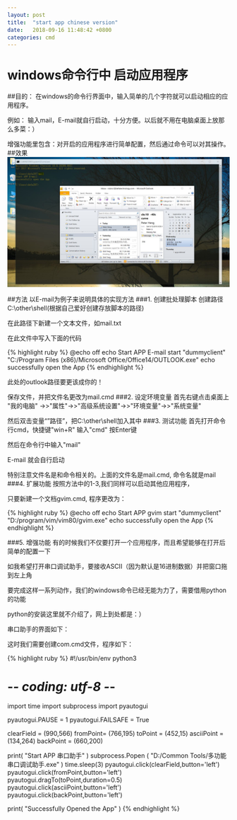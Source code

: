 ```yaml
---
layout: post
title:  "start app chinese version"
date:   2018-09-16 11:48:42 +0800
categories: cmd
---
```


# windows命令行中 启动应用程序
##目的：
在windows的命令行界面中，输入简单的几个字符就可以启动相应的应用程序。

例如： 输入mail，E-mail就自行启动，十分方便。以后就不用在电脑桌面上放那么多菜：）

增强功能里包含：对开启的应用程序进行简单配置，然后通过命令可以对其操作。
##效果
![mail](https://github.com/Robin163/robin163.github.io/blob/master/css/mail.JPG?raw=true "backgroud")

##方法
以E-mail为例子来说明具体的实现方法
###1. 创建批处理脚本
创建路径C:\other\shell(根据自己爱好创建存放脚本的路径)

在此路径下新建一个文本文件，如mail.txt

在此文件中写入下面的代码

{% highlight ruby %}
@echo off
echo Start APP E-mail
start "dummyclient" "C:/Program Files (x86)/Microsoft Office/Office14/OUTLOOK.exe"
echo successfully open the App
{% endhighlight %}

此处的outlook路径要更该成你的！

保存文件，并把文件名更改为mail.cmd
###2. 设定环境变量
首先右键点击桌面上 "我的电脑" ->>"属性"->>"高级系统设置"->>"环境变量"->>"系统变量"

然后双击变量“”路径”，把C:\other\shell加入其中
###3. 测试功能
首先打开命令行cmd，快捷键"win+R" 输入"cmd" 按Enter键

然后在命令行中输入"mail"

E-mail 就会自行启动

特别注意文件名是和命令相关的。上面的文件名是mail.cmd, 命令名就是mail
###4. 扩展功能
按照方法中的1-3,我们同样可以启动其他应用程序，

只要新建一个文档gvim.cmd, 程序更改为：

{% highlight ruby %}
@echo off
echo Start APP gvim
start "dummyclient" "D:/program/vim/vim80/gvim.exe"
echo successfully open the App
{% endhighlight %}

###5. 增强功能
有的时候我们不仅要打开一个应用程序，而且希望能够在打开后简单的配置一下

如我希望打开串口调试助手，要接收ASCII（因为默认是16进制数据）并把窗口拖到左上角

要完成这样一系列动作，我们的windows命令已经无能为力了，需要借用python的功能

python的安装这里就不介绍了，网上到处都是：）

串口助手的界面如下：

这时我们需要创建com.cmd文件，程序如下：

{% highlight ruby %}
#!/usr/bin/env python3
# -*- coding: utf-8 -*-

import time
import subprocess
import pyautogui

pyautogui.PAUSE = 1
pyautogui.FAILSAFE = True

clearField = (990,566)
fromPoint= (766,195)
toPoint = (452,15)
asciiPoint = (134,264)
backPoint = (660,200)

print( "Start APP 串口助手" )
subprocess.Popen ( "D:/Common Tools/多功能串口调试助手.exe" )
time.sleep(3)
pyautogui.click(clearField,button='left')
pyautogui.click(fromPoint,button='left')
pyautogui.dragTo(toPoint,duration=0.5)
pyautogui.click(asciiPoint,button='left')
pyautogui.click(backPoint,button='left')

print( "Successfully Opened the App" )
{% endhighlight %}

